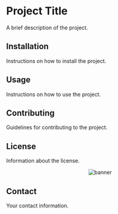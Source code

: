 # Project Title

A brief description of the project.

## Installation

Instructions on how to install the project.

## Usage

Instructions on how to use the project.

## Contributing

Guidelines for contributing to the project.

## License

Information about the license.

<p align="center"><img src="banner.png" alt="banner"></p>

## Contact

Your contact information.